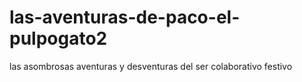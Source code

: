 # las-aventuras-de-paco-el-pulpogato2
las asombrosas aventuras y desventuras del ser colaborativo festivo
